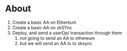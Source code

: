 # About

1. Create a basic AA on Ethereum
2. Create a basic AA on zkSYnc
3. Deploy, and send a userOp/ transaction through them
   1. not going to send an AA to ethereum
   2. but we will send an AA tx to zksync

